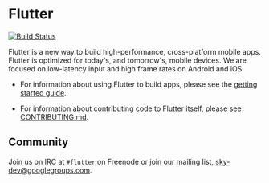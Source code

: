 Flutter
=======
[![Build Status](https://travis-ci.org/flutter/engine.svg)](https://travis-ci.org/flutter/engine)

Flutter is a new way to build high-performance, cross-platform mobile apps. Flutter
is optimized for today's, and tomorrow's, mobile devices. We are focused on
low-latency input and high frame rates on Android and iOS.

 - For information about using Flutter to build apps, please see
   the [getting started guide](https://flutter.github.io/getting-started/).

 - For information about contributing code to Flutter itself, please see
   [CONTRIBUTING.md](CONTRIBUTING.md).

Community
---------

Join us on IRC at `#flutter` on Freenode or join our mailing list,
[sky-dev@googlegroups.com](https://groups.google.com/forum/#!forum/sky-dev).
